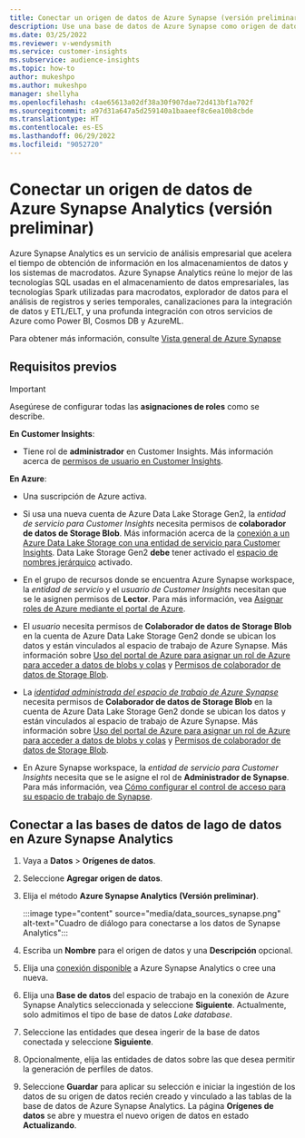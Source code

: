 ```yaml
---
title: Conectar un origen de datos de Azure Synapse (versión preliminar)
description: Use una base de datos de Azure Synapse como origen de datos en Dynamics 365 Customer Insights.
ms.date: 03/25/2022
ms.reviewer: v-wendysmith
ms.service: customer-insights
ms.subservice: audience-insights
ms.topic: how-to
author: mukeshpo
ms.author: mukeshpo
manager: shellyha
ms.openlocfilehash: c4ae65613a02df38a30f907dae72d413bf1a702f
ms.sourcegitcommit: a97d31a647a5d259140a1baaeef8c6ea10b8cbde
ms.translationtype: HT
ms.contentlocale: es-ES
ms.lasthandoff: 06/29/2022
ms.locfileid: "9052720"
---
```

# <a name="connect-an-azure-synapse-analytics-data-source-preview"></a>Conectar un origen de datos de Azure Synapse Analytics (versión preliminar)

Azure Synapse Analytics es un servicio de análisis empresarial que acelera el tiempo de obtención de información en los almacenamientos de datos y los sistemas de macrodatos. Azure Synapse Analytics reúne lo mejor de las tecnologías SQL usadas en el almacenamiento de datos empresariales, las tecnologías Spark utilizadas para macrodatos, explorador de datos para el análisis de registros y series temporales, canalizaciones para la integración de datos y ETL/ELT, y una profunda integración con otros servicios de Azure como Power BI, Cosmos DB y AzureML.

Para obtener más información, consulte [Vista general de Azure Synapse](/azure/synapse-analytics/overview-what-is)

## <a name="prerequisites"></a>Requisitos previos

> [!IMPORTANT]
> Asegúrese de configurar todas las **asignaciones de roles** como se describe.  

**En Customer Insights**:

* Tiene rol de **administrador** en Customer Insights. Más información acerca de [permisos de usuario en Customer Insights](permissions.md#assign-roles-and-permissions).

**En Azure**:

- Una suscripción de Azure activa.

- Si usa una nueva cuenta de Azure Data Lake Storage Gen2, la *entidad de servicio para Customer Insights* necesita permisos de **colaborador de datos de Storage Blob**. Más información acerca de la [conexión a un Azure Data Lake Storage con una entidad de servicio para Customer Insights](connect-service-principal.md). Data Lake Storage Gen2 **debe** tener activado el [espacio de nombres jerárquico](/azure/storage/blobs/data-lake-storage-namespace) activado.

- En el grupo de recursos donde se encuentra Azure Synapse workspace, la *entidad de servicio* y el *usuario de Customer Insights* necesitan que se le asignen permisos de **Lector**. Para más información, vea [Asignar roles de Azure mediante el portal de Azure](/azure/role-based-access-control/role-assignments-portal).

- El *usuario* necesita permisos de **Colaborador de datos de Storage Blob** en la cuenta de Azure Data Lake Storage Gen2 donde se ubican los datos y están vinculados al espacio de trabajo de Azure Synapse. Más información sobre [Uso del portal de Azure para asignar un rol de Azure para acceder a datos de blobs y colas](/azure/storage/common/storage-auth-aad-rbac-portal) y [Permisos de colaborador de datos de Storage Blob](/azure/role-based-access-control/built-in-roles#storage-blob-data-contributor).

- La *[identidad administrada del espacio de trabajo de Azure Synapse](/azure/synapse-analytics/security/synapse-workspace-managed-identity)* necesita permisos de **Colaborador de datos de Storage Blob** en la cuenta de Azure Data Lake Storage Gen2 donde se ubican los datos y están vinculados al espacio de trabajo de Azure Synapse. Más información sobre [Uso del portal de Azure para asignar un rol de Azure para acceder a datos de blobs y colas](/azure/storage/common/storage-auth-aad-rbac-portal) y [Permisos de colaborador de datos de Storage Blob](/azure/role-based-access-control/built-in-roles#storage-blob-data-contributor).

- En Azure Synapse workspace, la *entidad de servicio para Customer Insights* necesita que se le asigne el rol de **Administrador de Synapse**. Para más información, vea [Cómo configurar el control de acceso para su espacio de trabajo de Synapse](/azure/synapse-analytics/security/how-to-set-up-access-control).

## <a name="connect-to-the-data-lake-database-in-azure-synapse-analytics"></a>Conectar a las bases de datos de lago de datos en Azure Synapse Analytics

1. Vaya a **Datos** > **Orígenes de datos**.

1. Seleccione **Agregar origen de datos**.

1. Elija el método **Azure Synapse Analytics (Versión preliminar)**.

   :::image type="content" source="media/data_sources_synapse.png" alt-text="Cuadro de diálogo para conectarse a los datos de Synapse Analytics":::
  
1. Escriba un **Nombre** para el origen de datos y una **Descripción** opcional.

1. Elija una [conexión disponible](connections.md) a Azure Synapse Analytics o cree una nueva.

1. Elija una **Base de datos** del espacio de trabajo en la conexión de Azure Synapse Analytics seleccionada y seleccione **Siguiente**. Actualmente, solo admitimos el tipo de base de datos *Lake database*.

1. Seleccione las entidades que desea ingerir de la base de datos conectada y seleccione **Siguiente**.

1. Opcionalmente, elija las entidades de datos sobre las que desea permitir la generación de perfiles de datos.

1. Seleccione **Guardar** para aplicar su selección e iniciar la ingestión de los datos de su origen de datos recién creado y vinculado a las tablas de la base de datos de Azure Synapse Analytics. La página **Orígenes de datos** se abre y muestra el nuevo origen de datos en estado **Actualizando**.
